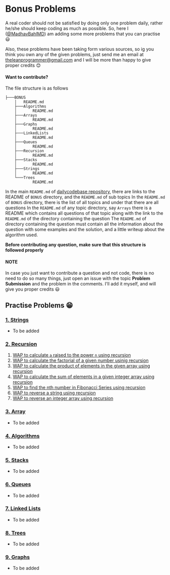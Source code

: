 # Bonus Problems

A real coder should not be satisfied by doing only one problem daily, rather he/she should keep coding as much as possible. So, here I ([@MadhavBahlMD](https://github.com/MadhavBahlMD)) am adding some more problems that you can practise 😃

Also, these problems have been taking form various sources, so ig you think you own any of the given problems, just send me an email at theleanprogrammer@gmail.com and I will be more than happy to give proper credits 😊

#### Want to contribute?

The file structure is as follows

```
├───BONUS
    │   README.md
    ├───Algorithms
    │       README.md
    ├───Arrays
    │       README.md
    ├───Graphs
    │       README.md
    ├───LinkedLists
    │       README.md
    ├───Queues
    │       README.md
    ├───Recursion
    │       README.md
    ├───Stacks
    │       README.md
    ├───Strings
    │       README.md
    └───Trees
            README.md
```

In the main `README.md` of [dailycodebase repository](https://github.com/CodeToExpress/dailycodebase), there are links to the README of `BONUS` directory, and the `README.md` of sub topics
In the `README.md` of `BONUS` directory, there is the list of all topics and under that there are all questions
In the `README.md` of any topic directory, say `Arrays` there is a README which contains all questions of that topic along with the link to the `README.md` of the directory containing the question
The `README.md` of directory containing the question must contain all the information about the question with some examples and the solution, and a little writeup about the algorithm used.

**Before contributing any question, make sure that this structure is followed properly**

#### NOTE

In case you just want to contribute a question and not code, there is no need to do so many things, just open an issue with the topic **Problem Submission** and the problem in the comments. I'll add it myself, and will give you proper credits 😃

## Practise Problems 😁

### [1. Strings](./Strings/README.md)

- To be added

### [2. Recursion](./Recursion/)

1. [WAP to calculate `a` raised to the power `n` using recursion](./Recursion/Power/)
2. [WAP to calculate the factorial of a given number usinig recursion](./Recursion/Factorial/)
3. [WAP to calculate the product of elements in the given array using recursion](./Recursion/ArrayProduct/)
4. [WAP to calculate the sum of elements in a given integer array using recursion](./Recursion/ArraySum/)
5. [WAP to find the nth number in Fibonacci Series using recursion](./Recursion/Fibonacci/)
6. [WAP to reverse a string using recursion](./Recursion/ReverseString/)
7. [WAP to reverse an integer array using recursion](./Recursion/ReverseArray/)

### [3. Array](./Arrays/README.md)

- To be added

### [4. Algorithms](./Algorithms/README.md)

- To be added

### [5. Stacks](./Stacks/README.md)

- To be added

### [6. Queues](./Queues/README.md)

- To be added

### [7. Linked Lists](./LinkedLists/README.md)

- To be added

### [8. Trees](./Trees/README.md)

- To be added

### [9. Graphs](./Graphs/README.md)

- To be added
